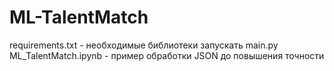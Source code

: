 # ML-TalentMatch
requirements.txt - необходимые библиотеки
запускать main.py 
ML_TalentMatch.ipynb - пример обработки JSON до повышения точности
